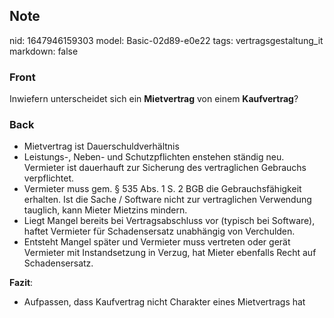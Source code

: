 ## Note
nid: 1647946159303
model: Basic-02d89-e0e22
tags: vertragsgestaltung_it
markdown: false

### Front
Inwiefern unterscheidet sich ein <b>Mietvertrag</b> von einem
<b>Kaufvertrag</b>?

### Back
<ul>
  <li>Mietvertrag ist Dauerschuldverhältnis
  <li>Leistungs-, Neben- und Schutzpflichten enstehen ständig neu.
  Vermieter ist dauerhauft zur Sicherung des vertraglichen
  Gebrauchs verpflichtet.
  <li>Vermieter muss gem. § 535 Abs. 1 S. 2 BGB die
  Gebrauchsfähigkeit erhalten. Ist die Sache / Software nicht zur
  vertraglichen Verwendung tauglich, kann Mieter Mietzins mindern.
  <li>Liegt Mangel bereits bei Vertragsabschluss vor (typisch bei
  Software), haftet Vermieter für Schadensersatz unabhängig von
  Verchulden.
  <li>Entsteht Mangel später und Vermieter muss vertreten oder
  gerät Vermieter mit Instandsetzung in Verzug, hat Mieter
  ebenfalls Recht auf Schadensersatz.
</ul><b>Fazit</b>:
<ul>
  <li>Aufpassen, dass Kaufvertrag nicht Charakter eines
  Mietvertrags hat
</ul>
